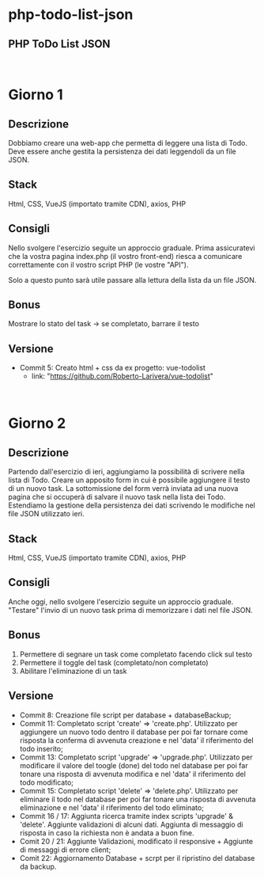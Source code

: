 # php-todo-list-json
## PHP ToDo List JSON
<br>

# Giorno 1
## Descrizione
Dobbiamo creare una web-app che permetta di leggere una lista di Todo.
Deve essere anche gestita la persistenza dei dati leggendoli da un file JSON.

## Stack
Html, CSS, VueJS (importato tramite CDN), axios, PHP

## Consigli
Nello svolgere l'esercizio seguite un approccio graduale.
Prima assicuratevi che la vostra pagina index.php (il vostro front-end) riesca a comunicare correttamente con il vostro script PHP (le vostre "API").

Solo a questo punto sarà utile passare alla lettura della lista da un file JSON.

## Bonus
Mostrare lo stato del task → se completato, barrare il testo

## Versione
- Commit 5: Creato html + css da ex progetto: vue-todolist
    - link: "https://github.com/Roberto-Larivera/vue-todolist"

<br>

# Giorno 2
## Descrizione
Partendo dall'esercizio di ieri, aggiungiamo la possibilità di scrivere nella lista di Todo.
Creare un apposito form in cui è possibile aggiungere il testo di un nuovo task. La sottomissione del form verrà inviata ad una nuova pagina che si occuperà di salvare il nuovo task nella lista dei Todo.
Estendiamo la gestione della persistenza dei dati scrivendo le modifiche nel file JSON utilizzato ieri.

## Stack
Html, CSS, VueJS (importato tramite CDN), axios, PHP

## Consigli
Anche oggi, nello svolgere l'esercizio seguite un approccio graduale.
"Testare" l'invio di un nuovo task prima di memorizzare i dati nel file JSON.


## Bonus
1. Permettere di segnare un task come completato facendo click sul testo
2. Permettere il toggle del task (completato/non completato)
3. Abilitare l'eliminazione di un task

## Versione
- Commit 8: Creazione file script per database + databaseBackup;
- Commit 11: Completato script 'create' => 'create.php'. Utilizzato per aggiungere un nuovo todo dentro il database per poi far tornare come risposta la conferma di avvenuta creazione e nel 'data' il riferimento del todo inserito;
- Commit 13: Completato script 'upgrade' => 'upgrade.php'. Utilizzato per modificare il valore del toogle (done) del todo nel database per poi far tonare una risposta di avvenuta modifica e nel 'data' il riferimento del todo modificato;
- Commit 15: Completato script 'delete' => 'delete.php'. Utilizzato per eliminare il todo nel database per poi far tonare una risposta di avvenuta eliminazione e nel 'data' il riferimento del todo eliminato;
- Commit 16 / 17: Aggiunta ricerca tramite index scripts 'upgrade' & 'delete'. Aggiunte validazioni di alcuni dati. Aggiunta di messaggio di risposta in caso la richiesta non è andata a buon fine.
- Comit 20 / 21: Aggiunte Validazioni, modificato il responsive + Aggiunte di messaggi di errore client;
- Comit 22: Aggiornamento Database + scrpt per il ripristino del database da backup. 